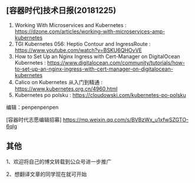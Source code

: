
## [容器时代]技术日报(20181225)

1. Working With Microservices and Kubernetes : https://dzone.com/articles/working-with-microservices-amp-kubernetes
2. TGI Kubernetes 056: Heptio Contour and IngressRoute : https://www.youtube.com/watch?v=BSKU6QHOvVE
3. How to Set Up an Nginx Ingress with Cert-Manager on DigitalOcean Kubernetes : https://www.digitalocean.com/community/tutorials/how-to-set-up-an-nginx-ingress-with-cert-manager-on-digitalocean-kubernetes
4. Calico on Kubernetes 从入门到精通 : https://www.kubernetes.org.cn/4960.html
5. Kubernetes po polsku : https://cloudowski.com/kubernetes-po-polsku

编辑：penpenpenpen 

[容器时代志愿编辑招募] https://mp.weixin.qq.com/s/BVBzWx_u1xfwSZGTO-6qlg

## 其他

1、欢迎将自己的博文转载到公众号进一步推广

2、想翻译文章的同学现在就可开始
